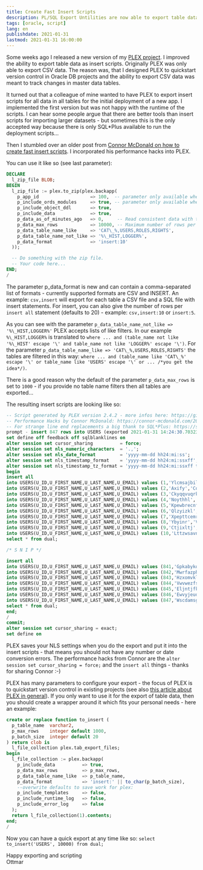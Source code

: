 ```yaml
---
title: Create Fast Insert Scripts
description: PL/SQL Export Untilities are now able to export table data as insert scripts
tags: [oracle, script]
lang: en
publishdate: 2021-01-31
lastmod: 2021-01-31 16:00:00
---
```


Some weeks ago I released a new version of my [PLEX
project](https://github.com/ogobrecht/plex). I improved the ability to export
table data as insert scripts. Originally PLEX was only able to export CSV data.
The reason was, that I designed PLEX to quickstart version control in Oracle DB
projects and the ability to export CSV data was meant to track changes in master
data tables.

It turned out that a colleague of mine wanted to have PLEX to export insert
scripts for all data in all tables for the initial deployment of a new app. I
implemented the first version but was not happy with the runtime of the scripts.
I can hear some people argue that there are better tools than insert scripts for
importing larger datasets - but sometimes this is the only accepted way because
there is only SQL*Plus available to run the deployment scripts...

Then I stumbled over an older post from [Connor McDonald on how to create fast
insert
scripts](https://connor-mcdonald.com/2019/05/17/hacking-together-faster-inserts/).
I incorporated his performance hacks into PLEX.

You can use it like so (see last parameter):

```sql
DECLARE
  l_zip_file BLOB;
BEGIN
  l_zip_file := plex.to_zip(plex.backapp(
    p_app_id                   => 100,  -- parameter only available when APEX is installed
    p_include_ords_modules     => true, -- parameter only available when ORDS is installed
    p_include_object_ddl       => true,
    p_include_data             => true,
    p_data_as_of_minutes_ago   => 0,     -- Read consistent data with the resulting timestamp (SCN). Defaults to 0.
    p_data_max_rows            => 10000, -- Maximum number of rows per table. Defaults to 1000.
    p_data_table_name_like     => 'CAT\_%,USERS,ROLES,RIGHTS',
    p_data_table_name_not_like => '%\_HIST,LOGGER%',
    p_data_format              => 'insert:10'
  ));

  -- Do something with the zip file.
  -- Your code here...
END;
/
```

The parameter p_data_format is new and can contain a comma-separated list of
formats - currently supported formats are CSV and INSERT. An example:
`csv,insert` will export for each table a CSV file and a SQL file with insert
statements. For insert, you can also give the number of rows per `insert all`
statement (defaults to 20) - example: `csv,insert:10` or `insert:5`.

As you can see with the parameter `p_data_table_name_not_like =>
'%\_HIST,LOGGER%'` PLEX accepts lists of like filters. In our example
`%\_HIST,LOGGER%` is translated to `where ... and (table_name not like '%\_HIST'
escape '\' and table_name not like 'LOGGER%' escape '\')`. For the parameter
`p_data_table_name_like => 'CAT\_%,USERS,ROLES,RIGHTS'` the tables are filtered
in this way: `where ... and (table_name like 'CAT\_%' escape '\' or table_name
like 'USERS' escape '\' or ... /*you get the idea*/)`. 

There is a good reason why the default of the parameter `p_data_max_rows` is set
to `1000` - if you provide no table name filters then all tables are exported...

The resulting insert scripts are looking like so:

```sql
-- Script generated by PLEX version 2.4.2 - more infos here: https://github.com/ogobrecht/plex
-- Performance Hacks by Connor McDonald: https://connor-mcdonald.com/2019/05/17/hacking-together-faster-inserts/
-- For strange line end replacements a big thank to SQL*Plus: https://support.oracle.com/epmos/faces/DocumentDisplay?id=2377701.1 (SQL Failed With ORA-1756 In Sqlplus But Works In SQL Developer)
prompt - insert 847 rows into USERS (exported 2021-01-31 14:24:30.703234000 +00:00)
set define off feedback off sqlblanklines on
alter session set cursor_sharing          = force;
alter session set nls_numeric_characters  = '.,';
alter session set nls_date_format         = 'yyyy-mm-dd hh24:mi:ss';
alter session set nls_timestamp_format    = 'yyyy-mm-dd hh24:mi:ssxff';
alter session set nls_timestamp_tz_format = 'yyyy-mm-dd hh24:mi:ssxff tzr';
begin
insert all
into USERS(U_ID,U_FIRST_NAME,U_LAST_NAME,U_EMAIL) values (1,'Ylcmsajbil','Fojkjryntnixzfh','qvspjgvwmtbi@ghovilkddx.mly')
into USERS(U_ID,U_FIRST_NAME,U_LAST_NAME,U_EMAIL) values (2,'Axify','Cofjlkwzxytdih','ajgttnqlds@minokpyfo.gu')
into USERS(U_ID,U_FIRST_NAME,U_LAST_NAME,U_EMAIL) values (3,'Ckyqqvuqrkuktb','Igacqwp','qpygabuhbrs@nsjxpgjlle.ze')
into USERS(U_ID,U_FIRST_NAME,U_LAST_NAME,U_EMAIL) values (4,'Noythhl','Gausfu','ngmgsbr@duyxqzn.hmyo')
into USERS(U_ID,U_FIRST_NAME,U_LAST_NAME,U_EMAIL) values (5,'Kpewbrecnfzsi','Nwbsnjh','xwlhcfaxko@uhqsibdojjp.hsm')
into USERS(U_ID,U_FIRST_NAME,U_LAST_NAME,U_EMAIL) values (6,'Qlzyizkl','Gwnaojlvyud','kzndqj@nsosenf.fm')
into USERS(U_ID,U_FIRST_NAME,U_LAST_NAME,U_EMAIL) values (7,'Xpepttcemrd','Ktaqqdnqyfvc','uhbnzezvz@buiptt.lkrm')
into USERS(U_ID,U_FIRST_NAME,U_LAST_NAME,U_EMAIL) values (8,'Ybyinr','Vngairocujhy','igvfzoegbh@hsepkqiwbst.evs')
into USERS(U_ID,U_FIRST_NAME,U_LAST_NAME,U_EMAIL) values (9,'Ctjixltj','Yvsiei','ozpspssyw@vooiyfuf.xeh')
into USERS(U_ID,U_FIRST_NAME,U_LAST_NAME,U_EMAIL) values (10,'Lttzwsavnozxu','Kcyjalvzrl','yvwowaqrpku@dyapdumb.fvi')
select * from dual;

/* S N I P */

insert all
into USERS(U_ID,U_FIRST_NAME,U_LAST_NAME,U_EMAIL) values (841,'Gpkabykoveq','Gljhlrijqop','imnhrheyr@ypccyiu.ah')
into USERS(U_ID,U_FIRST_NAME,U_LAST_NAME,U_EMAIL) values (842,'Mwrfazphbvmekpw','Kxirzfth','fxoatt@frlbwbn.tf')
into USERS(U_ID,U_FIRST_NAME,U_LAST_NAME,U_EMAIL) values (843,'Hzxomvkliaxl','Mstdrrmgfmsy','gpeidglzwfa@hwyumsansy.fet')
into USERS(U_ID,U_FIRST_NAME,U_LAST_NAME,U_EMAIL) values (844,'Vwvwezfsd','Xtfouojiymtlu','zgsdtowsvt@ywfngnijgts.ozd')
into USERS(U_ID,U_FIRST_NAME,U_LAST_NAME,U_EMAIL) values (845,'Eljntjfkxx','Sifgii','gksggat@ubfmmdopqy.ly')
into USERS(U_ID,U_FIRST_NAME,U_LAST_NAME,U_EMAIL) values (846,'Ewvyjeudjb','Anihlpdgeg','gietuk@ezciwejuedy.nuf')
into USERS(U_ID,U_FIRST_NAME,U_LAST_NAME,U_EMAIL) values (847,'Wscdamsgssmouf','Omtaofvlrjs','jrwyzftmbmo@gjylnuez.esq')
select * from dual;
end;
/
commit;
alter session set cursor_sharing = exact;
set define on
```

PLEX saves your NLS settings when you do the export and put it into the insert
scripts - that means you should not have any number or date conversion errors.
The performance hacks from Connor are the `alter session set cursor_sharing =
force;` and the `insert all` things - thanks for sharing Connor :-)

PLEX has many parameters to configure your export - the focus of PLEX is to
quickstart version control in existing projects (see also [this article about
PLEX in general](/posts/2018-08-26-plex-plsql-export-utilities/)). If you only
want to use it for the export of table data, then you should create a wrapper
around it which fits your personal needs - here an example:

```sql
create or replace function to_insert (
  p_table_name  varchar2,
  p_max_rows    integer default 1000,
  p_batch_size  integer default 20
) return clob is
  l_file_collection plex.tab_export_files;
begin
  l_file_collection := plex.backapp(
    p_include_data          => true,
    p_data_max_rows         => p_max_rows,
    p_data_table_name_like  => p_table_name,
    p_data_format           => 'insert:' || to_char(p_batch_size),
    --overwrite defaults to save work for plex:
    p_include_templates     => false,
    p_include_runtime_log   => false,
    p_include_error_log     => false
  );
  return l_file_collection(1).contents;
end;
/
```

Now you can have a quick export at any time like so: `select to_insert('USERS',
10000) from dual;`

Happy exporting and scripting\
Ottmar
